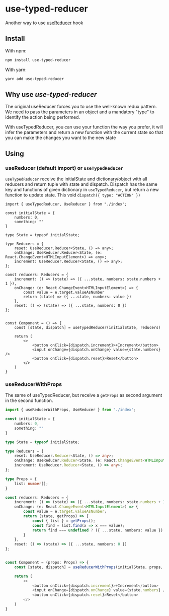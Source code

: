 # use-typed-reducer

Another way to use [useReducer](https://reactjs.org/docs/hooks-reference.html#usereducer) hook

## Install

With npm:
```bash
npm install use-typed-reducer
```

With yarn:
```bash
yarn add use-typed-reducer
```

## Why use *use-typed-reducer*

The original useReducer forces you to use the well-known redux pattern. We need to pass the parameters in an object and a mandatory "type" to identify the action being performed.

With useTypedReducer, you can use your function the way you prefer, it will infer the parameters and return a new function with the current state so that you can make the changes you want to the new state

## Using

### useReducer (default import) or `useTypedReducer`


`useTypedReducer` receive the initialState and dictionary/object with all reducers and return tuple with state and dispatch. Dispatch has the same key and functions of given dictionary in `useTypedReducer`, but return a new function to update state. This void `dispatch({ type: "ACTION" })`

```tsx
import { useTypedReducer, UseReducer } from "./index";

const initialState = {
    numbers: 0,
    something: ""
}

type State = typeof initialState;

type Reducers = {
    reset: UseReducer.Reducer<State, () => any>;
    onChange: UseReducer.Reducer<State, (e: React.ChangeEvent<HTMLInputElement>) => any>;
    increment: UseReducer.Reducer<State, () => any>;
};

const reducers: Reducers = {
    increment: () => (state) => ({ ...state, numbers: state.numbers + 1 }),
    onChange: (e: React.ChangeEvent<HTMLInputElement>) => {
        const value = e.target.valueAsNumber
        return (state) => ({ ...state, numbers: value })
    },
    reset: () => (state) => ({ ...state, numbers: 0 })
};


const Component = () => {
    const [state, dispatch] = useTypedReducer(initialState, reducers)

    return (
        <>
            <button onClick={dispatch.increment}>+Increment</button>
            <input onChange={dispatch.onChange} value={state.numbers} />
            <button onClick={dispatch.reset}>Reset</button>
        </>
    )
}
```


### useReducerWithProps

The same of useTypedReducer, but receive a `getProps` as second argument in the second function.


```typescript
import { useReducerWithProps, UseReducer } from "./index";

const initialState = {
    numbers: 0,
    something: ""
}

type State = typeof initialState;

type Reducers = {
    reset: UseReducer.Reducer<State, () => any>;
    onChange: UseReducer.Reducer<State, (e: React.ChangeEvent<HTMLInputElement>) => any>;
    increment: UseReducer.Reducer<State, () => any>;
};

type Props = {
    list: number[];
}

const reducers: Reducers = {
    increment: () => (state) => ({ ...state, numbers: state.numbers + 1 }),
    onChange: (e: React.ChangeEvent<HTMLInputElement>) => {
        const value = e.target.valueAsNumber;
        return (state, getProps) => {
            const { list } = getProps();
            const find = list.find(x => x === value);
            return find === undefined ? ({ ...state, numbers: value }): ({ ...state, numbers: find * 2 });
        }
    },
    reset: () => (state) => ({ ...state, numbers: 0 })
};


const Component = (props: Props) => {
    const [state, dispatch] = useReducerWithProps(initialState, props, reducers)

    return (
        <>
            <button onClick={dispatch.increment}>+Increment</button>
            <input onChange={dispatch.onChange} value={state.numbers} />
            <button onClick={dispatch.reset}>Reset</button>
        </>
    )
}
```

